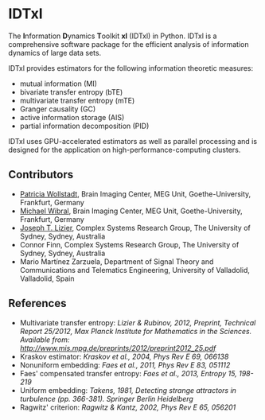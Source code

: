 # IDTxl

The **I**nformation **D**ynamics **T**oolkit **xl** (IDTxl) in Python. IDTxl is a comprehensive software package for the efficient analysis of information dynamics of large data sets.

IDTxl provides estimators for the following information theoretic measures:

- mutual information (MI)
- bivariate transfer entropy (bTE)
- multivariate transfer entropy (mTE)
- Granger causality (GC)
- active information storage (AIS)
- partial information decomposition (PID)

IDTxl uses GPU-accelerated estimators as well as parallel processing and is designed for the application on high-performance-computing clusters.

## Contributors

- [Patricia Wollstadt](http://patriciawollstadt.de/), Brain Imaging Center, MEG Unit, Goethe-University, Frankfurt, Germany
- [Michael Wibral](http://www.michael-wibral.de/), Brain Imaging Center, MEG Unit, Goethe-University, Frankfurt, Germany
- [Joseph T. Lizier](http://lizier.me/joseph/), Complex Systems Research Group, The University of Sydney, Sydney, Australia
- Connor Finn, Complex Systems Research Group, The University of Sydney, Sydney, Australia
- Mario Martínez Zarzuela, Department of Signal Theory and Communications and Telematics Engineering, University of Valladolid, Valladolid, Spain


## References
+ Multivariate transfer entropy: *Lizier & Rubinov, 2012, Preprint, Technical Report 25/2012,
Max Planck Institute for Mathematics in the Sciences. Available from:
http://www.mis.mpg.de/preprints/2012/preprint2012_25.pdf*
+ Kraskov estimator: *Kraskov et al., 2004, Phys Rev E 69, 066138*
+ Nonuniform embedding: *Faes et al., 2011, Phys Rev E 83, 051112*
+ Faes' compensated transfer entropy: *Faes et al., 2013, Entropy 15, 198-219*
+ Uniform embedding: *Takens, 1981, Detecting strange attractors in turbulence (pp. 366-381). Springer Berlin Heidelberg*
+ Ragwitz' criterion: *Ragwitz & Kantz, 2002, Phys Rev E 65, 056201*
